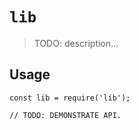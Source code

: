 # `lib`

> TODO: description...

## Usage

```
const lib = require('lib');

// TODO: DEMONSTRATE API.
```
